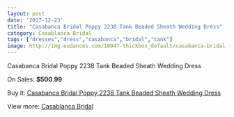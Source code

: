 ```yaml
---
layout: post
date: '2017-12-23'
title: "Casabanca Bridal Poppy 2238 Tank Beaded Sheath Wedding Dress"
category: Casablanca Bridal
tags: ["dresses","dress","casabanca","bridal","tank"]
image: http://img.eudances.com/18947-thickbox_default/casabanca-bridal-poppy-2238-tank-beaded-sheath-wedding-dress.jpg
---
```

Casabanca Bridal Poppy 2238 Tank Beaded Sheath Wedding Dress

On Sales: **$500.99**
<a href="https://www.eudances.com/en/casablanca-bridal/5631-casabanca-bridal-poppy-2238-tank-beaded-sheath-wedding-dress.html"><amp-img layout="responsive" width="600" height="600" src="//img.eudances.com/18947-thickbox_default/casabanca-bridal-poppy-2238-tank-beaded-sheath-wedding-dress.jpg" alt="Casabanca Bridal Poppy 2238 Tank Beaded Sheath Wedding Dress 0" /></a>
<a href="https://www.eudances.com/en/casablanca-bridal/5631-casabanca-bridal-poppy-2238-tank-beaded-sheath-wedding-dress.html"><amp-img layout="responsive" width="600" height="600" src="//img.eudances.com/18949-thickbox_default/casabanca-bridal-poppy-2238-tank-beaded-sheath-wedding-dress.jpg" alt="Casabanca Bridal Poppy 2238 Tank Beaded Sheath Wedding Dress 1" /></a>
<a href="https://www.eudances.com/en/casablanca-bridal/5631-casabanca-bridal-poppy-2238-tank-beaded-sheath-wedding-dress.html"><amp-img layout="responsive" width="600" height="600" src="//img.eudances.com/18948-thickbox_default/casabanca-bridal-poppy-2238-tank-beaded-sheath-wedding-dress.jpg" alt="Casabanca Bridal Poppy 2238 Tank Beaded Sheath Wedding Dress 2" /></a>

Buy it: [Casabanca Bridal Poppy 2238 Tank Beaded Sheath Wedding Dress](https://www.eudances.com/en/casablanca-bridal/5631-casabanca-bridal-poppy-2238-tank-beaded-sheath-wedding-dress.html "Casabanca Bridal Poppy 2238 Tank Beaded Sheath Wedding Dress")

View more: [Casablanca Bridal](https://www.eudances.com/en/4-casablanca-bridal "Casablanca Bridal")